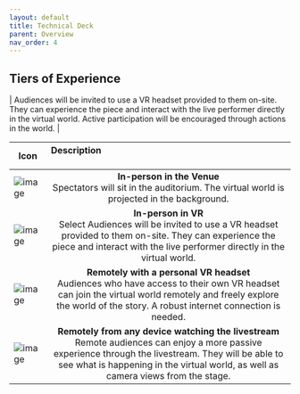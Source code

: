 ```yaml
---
layout: default
title: Technical Deck
parent: Overview
nav_order: 4
---
```


## Tiers of Experience
   |
Audiences will be invited to use a VR headset provided to them on-site. They can experience the piece and interact with the live performer directly in the virtual world. Active participation will be encouraged through actions in the world.   |

Icon | Description &nbsp; &nbsp; &nbsp; &nbsp; &nbsp; &nbsp; &nbsp; &nbsp; &nbsp; &nbsp; &nbsp; &nbsp; &nbsp; &nbsp; &nbsp;&nbsp; &nbsp; &nbsp; &nbsp; &nbsp; &nbsp; &nbsp; &nbsp; &nbsp; &nbsp; &nbsp; &nbsp; &nbsp; &nbsp; &nbsp; &nbsp; &nbsp; &nbsp; &nbsp; &nbsp; &nbsp; &nbsp; &nbsp; &nbsp; &nbsp; &nbsp;|
|----------|:-------------:|
| ![image](https://github.com/futurestages/npcmusical/blob/main/img/icon-spectator.png) |    **In-person in the Venue** <br>Spectators will sit in the auditorium. The virtual world is projected in the background.| 
| ![image](https://github.com/futurestages/npcmusical/blob/main/img/icon-participant.png) |    **In-person in VR** <br>Select Audiences will be invited to use a VR headset provided to them on-site. They can experience the piece and interact with the live performer directly in the virtual world.|
| ![image](https://github.com/futurestages/npcmusical/blob/main/img/icon-remote.png) |    **Remotely with a personal VR headset** <br> Audiences who have access to their own VR headset can join the virtual world remotely and freely explore the world of the story. A robust internet connection is needed.|
| ![image](https://github.com/futurestages/npcmusical/blob/main/img/icon-livestream.png) |    **Remotely from any device watching the livestream** <br> Remote audiences can enjoy a more passive experience through the livestream. They will be able to see what is happening in the virtual world, as well as camera views from the stage.|
